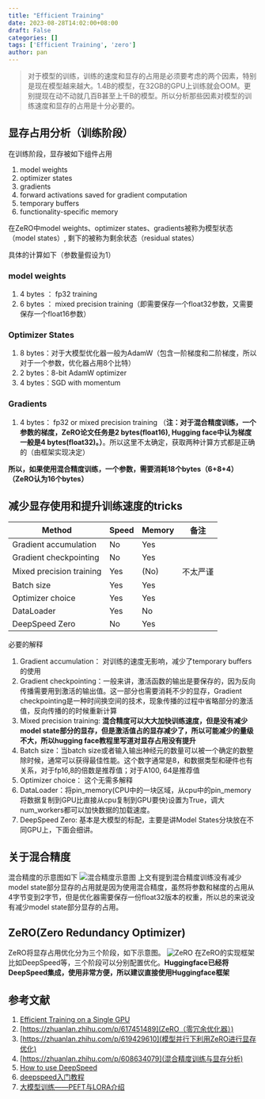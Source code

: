 ```yaml
---
title: "Efficient Training"
date: 2023-08-28T14:02:00+08:00
draft: False
categories: []
tags: ['Efficient Training', 'zero']
author: pan
---
```


>对于模型的训练，训练的速度和显存的占用是必须要考虑的两个因素，特别是现在模型越来越大。1.4B的模型，在32GB的GPU上训练就会OOM。更别提现在动不动就几百B甚至上千B的模型。所以分析那些因素对模型的训练速度和显存的占用是十分必要的。

## 显存占用分析（训练阶段）

在训练阶段，显存被如下组件占用

1. model weights
2. optimizer states
3. gradients
4. forward activations saved for gradient computation
5. temporary buffers
6. functionality-specific memory

在ZeRO中model weights、optimizer states、gradients被称为模型状态（model states）, 剩下的被称为剩余状态（residual states）

具体的计算如下（参数量假设为1）

### model weights

1. 4 bytes ： fp32 training
2. 6 bytes ： mixed precision training（即需要保存一个float32参数，又需要保存一个float16参数）

### Optimizer States

1. 8 bytes：对于大模型优化器一般为AdamW（包含一阶梯度和二阶梯度，所以对于一个参数，优化器占用8个比特）
2. 2 bytes：8-bit AdamW optimizer
3. 4 bytes：SGD with momentum

### Gradients

1. 4 bytes： fp32 or mixed precision training （**注：对于混合精度训练，一个参数的梯度，ZeRO论文任务是2 bytes(float16), Hugging face中认为梯度一般是4 bytes(float32)。）**。所以这里不太确定，获取两种计算方式都是正确的（由框架实现决定）

**所以，如果使用混合精度训练，一个参数，需要消耗18个bytes（6+8+4）（ZeRO认为16个bytes）**

## 减少显存使用和提升训练速度的tricks

|  Method   | Speed  | Memory | 备注|
|  ----     | ----   |----    |----  |
| Gradient accumulation| No |Yes|    |
| Gradient checkpointing  | No |Yes| |
|Mixed precision training|Yes|(No)|不太严谨|
|Batch size|Yes|Yes||
|Optimizer choice|Yes|Yes||
|DataLoader|Yes|No||
|DeepSpeed Zero|No|Yes||

必要的解释

1. Gradient accumulation： 对训练的速度无影响，减少了temporary buffers的使用
2. Gradient checkpointing：一般来讲，激活函数的输出是要保存的，因为反向传播需要用到激活的输出值。这一部分也需要消耗不少的显存，Gradient checkpointing是一种时间换空间的技术，现象传播的过程中省略部分的激活值，反向传播的的时候重新计算
3. Mixed precision training: **混合精度可以大大加快训练速度，但是没有减少model state部分的显存，但是激活值占的显存减少了，所以可能减少的量级不大，所以hugging face教程里写道对显存占用没有提升**
4. Batch size：当batch size或者输入输出神经元的数量可以被一个确定的数整除时候，通常可以获得最佳性能。这个数字通常是8，和数据类型和硬件也有关系，对于fp16,8的倍数是推荐值；对于A100, 64是推荐值
5. Optimizer choice： 这个无需多解释
6. DataLoader：将pin_memory(CPU中的一块区域，从cpu中的pin_memory将数据复制到GPU比直接从cpu复制到GPU要快)设置为True，调大num_workers都可以加快数据的加载速度。
7. DeepSpeed Zero: 基本是大模型的标配，主要是讲Model States分块放在不同GPU上，下面会细讲。

## 关于混合精度

混合精度的示意图如下
![混合精度示意图](/Efficient_Training/et_2.png)
上文有提到混合精度训练没有减少model state部分显存的占用就是因为使用混合精度，虽然将参数和梯度的占用从4字节变到2字节，但是优化器需要保存一份float32版本的权重，所以总的来说没有减少model state部分显存的占用。

## ZeRO(Zero Redundancy Optimizer)

ZeRO将显存占用优化分为三个阶段，如下示意图。
![ZeRO](/Efficient_Training/et_1.png)
在ZeRO的实现框架比如DeepSpeed等，三个阶段可以分别配置优化。**Huggingface已经将DeepSpeed集成，使用非常方便，所以建议直接使用Huggingface框架**

## 参考文献
1. [Efficient Training on a Single GPU](https://huggingface.co/docs/transformers/v4.20.1/en/perf_train_gpu_one#efficient-training-on-a-single-gpu)
2. [https://zhuanlan.zhihu.com/p/617451489](ZeRO（零冗余优化器）)
3. [https://zhuanlan.zhihu.com/p/619429610](模型并行下利用ZeRO进行显存优化)
4. [https://zhuanlan.zhihu.com/p/608634079](混合精度训练与显存分析)
5. [How to use DeepSpeed](https://huggingface.co/docs/accelerate/usage_guides/deepspeed)
6. [deepspeed入门教程](https://zhuanlan.zhihu.com/p/630734624)
7. [大模型训练——PEFT与LORA介绍](https://blog.csdn.net/weixin_44826203/article/details/129733930)